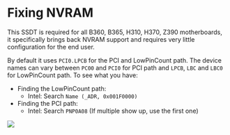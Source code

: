 # Fixing NVRAM

This SSDT is required for all B360, B365, H310, H370, Z390 motherboards, it specifically brings back NVRAM support and requires very little configuration for the end user.

By default it uses `PCI0.LPCB` for the PCI and LowPinCount path. The device names can vary between `PC00` and `PCI0` for PCI path and `LPCB`, `LBC` and `LBC0` for  LowPinCount path. To see what you have:

* Finding the LowPinCount path: 
   * Intel: Search `Name (_ADR, 0x001F0000)`
* Finding the PCI path: 
   * Intel: Search `PNP0A08` (If multiple show up, use the first one)

![](https://cdn.discordapp.com/attachments/456913818467958789/670148514197667840/Screen_Shot_2020-01-23_at_11.08.30_PM.png)
